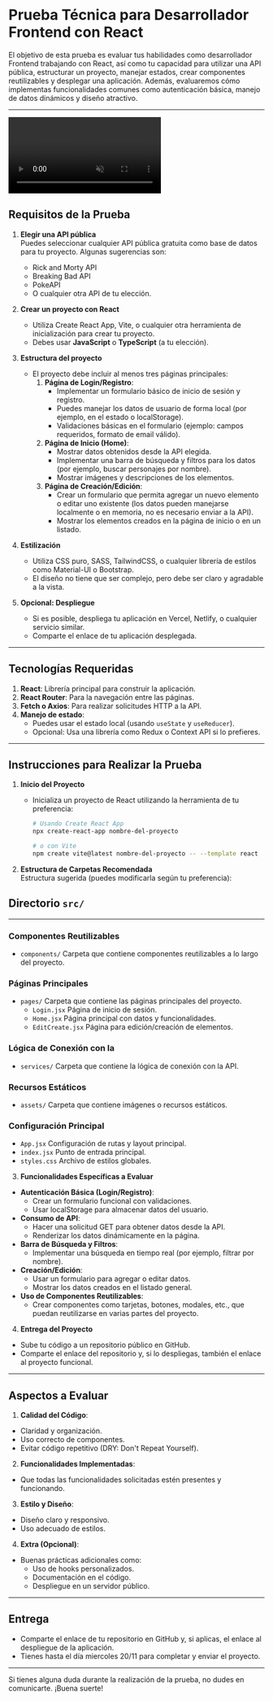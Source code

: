 # Prueba Técnica para Desarrollador Frontend con React

El objetivo de esta prueba es evaluar tus habilidades como desarrollador Frontend trabajando con React, así como tu capacidad para utilizar una API pública, estructurar un proyecto, manejar estados, crear componentes reutilizables y desplegar una aplicación. Además, evaluaremos cómo implementas funcionalidades comunes como autenticación básica, manejo de datos dinámicos y diseño atractivo.

---

<video loop autoplay muted>
  <source src="gif.mp4" type="video/mp4">
  Your browser does not support the video tag.
</video>

## Requisitos de la Prueba

1. **Elegir una API pública**  
   Puedes seleccionar cualquier API pública gratuita como base de datos para tu proyecto. Algunas sugerencias son:

   - Rick and Morty API
   - Breaking Bad API
   - PokeAPI
   - O cualquier otra API de tu elección.

2. **Crear un proyecto con React**

   - Utiliza Create React App, Vite, o cualquier otra herramienta de inicialización para crear tu proyecto.
   - Debes usar **JavaScript** o **TypeScript** (a tu elección).

3. **Estructura del proyecto**

   - El proyecto debe incluir al menos tres páginas principales:
     1. **Página de Login/Registro**:
        - Implementar un formulario básico de inicio de sesión y registro.
        - Puedes manejar los datos de usuario de forma local (por ejemplo, en el estado o localStorage).
        - Validaciones básicas en el formulario (ejemplo: campos requeridos, formato de email válido).
     2. **Página de Inicio (Home)**:
        - Mostrar datos obtenidos desde la API elegida.
        - Implementar una barra de búsqueda y filtros para los datos (por ejemplo, buscar personajes por nombre).
        - Mostrar imágenes y descripciones de los elementos.
     3. **Página de Creación/Edición**:
        - Crear un formulario que permita agregar un nuevo elemento o editar uno existente (los datos pueden manejarse localmente o en memoria, no es necesario enviar a la API).
        - Mostrar los elementos creados en la página de inicio o en un listado.

4. **Estilización**

   - Utiliza CSS puro, SASS, TailwindCSS, o cualquier librería de estilos como Material-UI o Bootstrap.
   - El diseño no tiene que ser complejo, pero debe ser claro y agradable a la vista.

5. **Opcional: Despliegue**
   - Si es posible, despliega tu aplicación en Vercel, Netlify, o cualquier servicio similar.
   - Comparte el enlace de tu aplicación desplegada.

---

## Tecnologías Requeridas

1. **React**: Librería principal para construir la aplicación.
2. **React Router**: Para la navegación entre las páginas.
3. **Fetch o Axios**: Para realizar solicitudes HTTP a la API.
4. **Manejo de estado**:
   - Puedes usar el estado local (usando `useState` y `useReducer`).
   - Opcional: Usa una librería como Redux o Context API si lo prefieres.

---

## Instrucciones para Realizar la Prueba

1. **Inicio del Proyecto**

   - Inicializa un proyecto de React utilizando la herramienta de tu preferencia:

     ```bash
     # Usando Create React App
     npx create-react-app nombre-del-proyecto

     # o con Vite
     npm create vite@latest nombre-del-proyecto -- --template react
     ```

2. **Estructura de Carpetas Recomendada**  
   Estructura sugerida (puedes modificarla según tu preferencia):

## Directorio `src/`

---

### Componentes Reutilizables

- `components/`
  Carpeta que contiene componentes reutilizables a lo largo del proyecto.

### Páginas Principales

- `pages/`
  Carpeta que contiene las páginas principales del proyecto.
  - `Login.jsx`
    Página de inicio de sesión.
  - `Home.jsx`
    Página principal con datos y funcionalidades.
  - `EditCreate.jsx`
    Página para edición/creación de elementos.

### Lógica de Conexión con la 

- `services/`
  Carpeta que contiene la lógica de conexión con la API.

### Recursos Estáticos

- `assets/`
  Carpeta que contiene imágenes o recursos estáticos.

### Configuración Principal

- `App.jsx`
  Configuración de rutas y layout principal.
- `index.jsx`
  Punto de entrada principal.
- `styles.css`
  Archivo de estilos globales.

3. **Funcionalidades Específicas a Evaluar**

- **Autenticación Básica (Login/Registro)**:
  - Crear un formulario funcional con validaciones.
  - Usar localStorage para almacenar datos del usuario.
- **Consumo de API**:
  - Hacer una solicitud GET para obtener datos desde la API.
  - Renderizar los datos dinámicamente en la página.
- **Barra de Búsqueda y Filtros**:
  - Implementar una búsqueda en tiempo real (por ejemplo, filtrar por nombre).
- **Creación/Edición**:
  - Usar un formulario para agregar o editar datos.
  - Mostrar los datos creados en el listado general.
- **Uso de Componentes Reutilizables**:
  - Crear componentes como tarjetas, botones, modales, etc., que puedan reutilizarse en varias partes del proyecto.

4. **Entrega del Proyecto**

- Sube tu código a un repositorio público en GitHub.
- Comparte el enlace del repositorio y, si lo despliegas, también el enlace al proyecto funcional.

---

## Aspectos a Evaluar

1. **Calidad del Código**:

- Claridad y organización.
- Uso correcto de componentes.
- Evitar código repetitivo (DRY: Don't Repeat Yourself).

2. **Funcionalidades Implementadas**:

- Que todas las funcionalidades solicitadas estén presentes y funcionando.

3. **Estilo y Diseño**:

- Diseño claro y responsivo.
- Uso adecuado de estilos.

4. **Extra (Opcional)**:

- Buenas prácticas adicionales como:
  - Uso de hooks personalizados.
  - Documentación en el código.
  - Despliegue en un servidor público.

---

## Entrega

- Comparte el enlace de tu repositorio en GitHub y, si aplicas, el enlace al despliegue de la aplicación.
- Tienes hasta el día miercoles 20/11 para completar y enviar el proyecto.

---

Si tienes alguna duda durante la realización de la prueba, no dudes en comunicarte. ¡Buena suerte!

